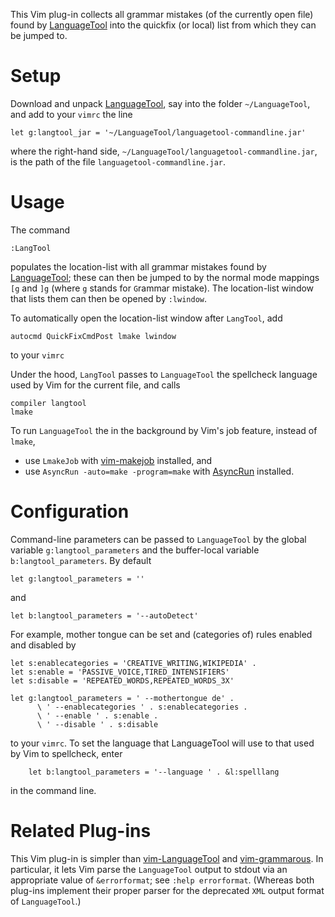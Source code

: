 This Vim plug-in collects all grammar mistakes (of the currently open file) found by [LanguageTool](https://languagetool.org/) into the quickfix (or local) list from which they can be jumped to.

# Setup

Download and unpack [LanguageTool](https://languagetool.org/download/), say into the folder `~/LanguageTool`, and add to your `vimrc` the line

```vim
let g:langtool_jar = '~/LanguageTool/languagetool-commandline.jar'
```

where the right-hand side, `~/LanguageTool/languagetool-commandline.jar`, is the path of the file `languagetool-commandline.jar`.

# Usage

The command

```vim
:LangTool
```

populates the location-list with all grammar mistakes found by [LanguageTool](https://languagetool.org/);
these can then be jumped to by the normal mode mappings `[g` and `]g` (where `g` stands for `G`rammar mistake).
The location-list window that lists them can then be opened by `:lwindow`.

To automatically open the location-list window after `LangTool`, add

```vim
autocmd QuickFixCmdPost lmake lwindow
```

to your `vimrc`

Under the hood, `LangTool` passes to `LanguageTool` the spellcheck language used by Vim for the current file, and calls

```vim
compiler langtool
lmake
```

To run `LanguageTool` the in the background by Vim's job feature, instead of `lmake`,

- use `LmakeJob` with [vim-makejob](https://git.danielmoch.com/vim-makejob/about/) installed, and
- use `AsyncRun -auto=make -program=make` with [AsyncRun](https://github.com/skywind3000/asyncrun.vim/) installed.

# Configuration

Command-line parameters can be passed to `LanguageTool` by the global variable `g:langtool_parameters` and the buffer-local variable `b:langtool_parameters`.
By default

```vim
let g:langtool_parameters = ''
```

and

```vim
let b:langtool_parameters = '--autoDetect'
```

For example, mother tongue can be set and (categories of) rules enabled and disabled by

```vim
let s:enablecategories = 'CREATIVE_WRITING,WIKIPEDIA' .
let s:enable = 'PASSIVE_VOICE,TIRED_INTENSIFIERS'
let s:disable = 'REPEATED_WORDS,REPEATED_WORDS_3X'

let g:langtool_parameters = ' --mothertongue de' .
      \ ' --enablecategories ' . s:enablecategories .
      \ ' --enable ' . s:enable .
      \ ' --disable ' . s:disable
```

to your `vimrc`.
To set the language that LanguageTool will use to that used by Vim to spellcheck, enter

```vim
    let b:langtool_parameters = '--language ' . &l:spelllang
```

in the command line.

# Related Plug-ins

This Vim plug-in is simpler than [vim-LanguageTool](https://github.com/dpelle/vim-LanguageTool) and [vim-grammarous](https://github.com/rhysd/vim-grammarous).
In particular, it lets Vim parse the `LanguageTool` output to stdout via an appropriate value of `&errorformat`;
see `:help errorformat`.
(Whereas both plug-ins implement their proper parser for the deprecated `XML` output format of `LanguageTool`.)

